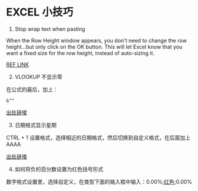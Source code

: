 # EXCEL 小技巧

1. Stop wrap text when pasting

When the Row Height window appears, you don't need to change the row height...but only click on the OK button. This will let Excel know that you want a fixed size for the row height, instead of auto-sizing it.

[REF LINK](https://www.techonthenet.com/excel/cells/stop_wrapping2013.php#:~:text=So%20when%20you%20paste%20text,Height%20from%20the%20popup%20menu)

2. VLOOKUP 不显示零

在公式的最后，加上：
```
&""
```
[出处链接](http://club.excelhome.net/thread-823908-1-1.html)

3. 日期格式显示星期

CTRL + 1 设置格式，选择相近的日期格式，然后切换到自定义格式，在后面加上 AAAA

[出处链接](https://zhidao.baidu.com/question/2140469591296544868.html)

4. 如何将负的百分数设置为红色括号形式

数字格式设置里，选择自定义，在类型下面的输入框中输入：0.00%;[红色](0.00%);0.00%
